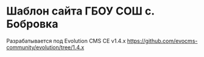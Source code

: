 # Шаблон сайта ГБОУ СОШ с. Бобровка

Разрабатывается под Evolution CMS CE v1.4.x https://github.com/evocms-community/evolution/tree/1.4.x
